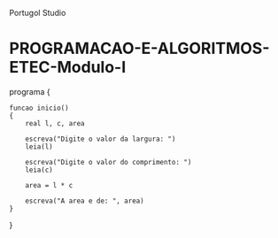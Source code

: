 Portugol Studio

# PROGRAMACAO-E-ALGORITMOS-ETEC-Modulo-I

programa
{
	
	funcao inicio()
	{
		real l, c, area

		escreva("Digite o valor da largura: ")
		leia(l)
		
		escreva("Digite o valor do comprimento: ")
		leia(c)

		area = l * c

		escreva("A area e de: ", area)
	}
}
